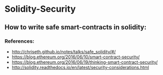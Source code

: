 # Solidity-Security

## How to write safe smart-contracts in solidity:

### References:

- http://chriseth.github.io/notes/talks/safe_solidity/#/
- https://blog.ethereum.org/2016/06/10/smart-contract-security/
- https://blog.ethereum.org/2016/06/19/thinking-smart-contract-security/
- http://solidity.readthedocs.io/en/latest/security-considerations.html

